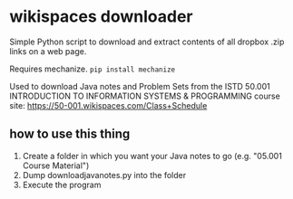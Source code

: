 # wikispaces downloader
Simple Python script to download and extract contents of all dropbox .zip links on a web page.

Requires mechanize. `pip install mechanize`

Used to download Java notes and Problem Sets from the ISTD 50.001 INTRODUCTION TO INFORMATION SYSTEMS & PROGRAMMING course site: https://50-001.wikispaces.com/Class+Schedule

## how to use this thing
1. Create a folder in which you want your Java notes to go (e.g. "05.001 Course Material")
2. Dump downloadjavanotes.py into the folder
3. Execute the program
